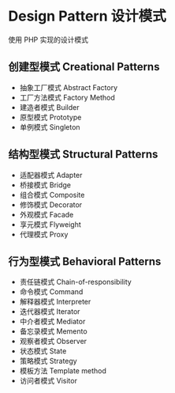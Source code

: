 # Design Pattern 设计模式

使用 PHP 实现的设计模式

## 创建型模式 Creational Patterns

* 抽象工厂模式 Abstract Factory
* 工厂方法模式 Factory Method
* 建造者模式 Builder
* 原型模式 Prototype
* 单例模式 Singleton

## 结构型模式 Structural Patterns

* 适配器模式 Adapter
* 桥接模式 Bridge
* 组合模式 Composite
* 修饰模式 Decorator
* 外观模式 Facade
* 享元模式 Flyweight
* 代理模式 Proxy

## 行为型模式 Behavioral Patterns

* 责任链模式 Chain-of-responsibility
* 命令模式 Command
* 解释器模式 Interpreter
* 迭代器模式 Iterator
* 中介者模式 Mediator
* 备忘录模式 Memento
* 观察者模式 Observer
* 状态模式 State
* 策略模式 Strategy
* 模板方法 Template method
* 访问者模式 Visitor
